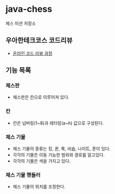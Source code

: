 # java-chess

체스 미션 저장소

## 우아한테크코스 코드리뷰

- [온라인 코드 리뷰 과정](https://github.com/woowacourse/woowacourse-docs/blob/master/maincourse/README.md)

## 기능 목록

### 체스판
- 체스판은 칸으로 이루어져 있다.

### 칸
- 칸은 넘버링(1~8)과 레터링(a~h) 값으로 구성된다.
 
### 체스 기물
- 체스 기물의 종류는 킹, 퀸, 룩, 비숍, 나이트, 폰이 있다.
- 각각의 기물은 이동 가능한 범위와 경로를 알고있다.
- 각각의 기물은 색을 가지고 있다.

### 체스 기물 핸들러
- 체스 기물의 위치를 조정한다.
